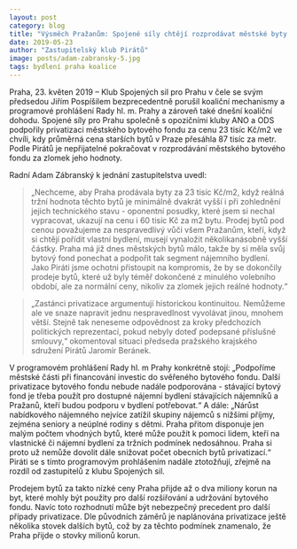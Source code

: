 ```yaml
---
layout: post
category: blog
title: "Výsměch Pražanům: Spojené síly chtějí rozprodávat městské byty za 23 tisíc Kč za m2 a připravit tak Prahu o stovky milionů korun"
date: 2019-05-23
author: "Zastupitelský klub Pirátů"
image: posts/adam-zabransky-5.jpg
tags: bydlení praha koalice
---
```


Praha, 23. květen 2019 – Klub Spojených sil pro Prahu v čele se svým předsedou Jiřím Pospíšilem bezprecedentně porušil koaliční mechanismy a programové prohlášení Rady hl. m. Prahy a zároveň také dnešní koaliční dohodu. Spojené síly pro Prahu společně s opozičními kluby ANO a ODS podpořily privatizaci městského bytového fondu za cenu 23 tisíc Kč/m2 ve chvíli, kdy průměrná cena starších bytů v Praze přesáhla 87 tisíc za metr. Podle Pirátů je nepřijatelné pokračovat v rozprodávání městského bytového fondu za zlomek jeho hodnoty. 
 
Radní Adam Zábranský k jednání zastupitelstva uvedl: 

> „Nechceme, aby Praha prodávala byty za 23 tisíc Kč/m2, když reálná tržní hodnota těchto bytů je minimálně dvakrát vyšší i při zohlednění jejich technického stavu - oponentní posudky, které jsem si nechal vypracovat, ukazují na cenu i 60 tisíc Kč za m2 bytu. Prodej bytů pod cenou považujeme za nespravedlivý vůči všem Pražanům, kteří, když si chtějí pořídit vlastní bydlení, musejí vynaložit několikanásobně vyšší částky. Praha má již dnes městských bytů málo, takže by si měla svůj bytový fond ponechat a podpořit tak segment nájemního bydlení. Jako Piráti jsme ochotni přistoupit na kompromis, že by se dokončily prodeje bytů, které už byly téměř dokončené z minulého volebního období, ale za normální ceny, nikoliv za zlomek jejich reálné hodnoty.“
 
> „Zastánci privatizace argumentují historickou kontinuitou. Nemůžeme ale ve snaze napravit jednu nespravedlnost vyvolávat jinou, mnohem větší. Stejně tak neneseme odpovědnost za kroky předchozích politických reprezentací, pokud nebyly doteď podepsané příslušné smlouvy,“ okomentoval situaci předseda pražského krajského sdružení Pirátů Jaromír Beránek. 
 
V programovém prohlášení Rady hl. m Prahy konkrétně stojí: „Podpoříme městské části při financování investic do svěřeného bytového fondu. Další privatizace bytového fondu nebude nadále podporována - stávající bytový fond je třeba použít pro dostupné nájemní bydlení stávajících nájemníků a Pražanů, kteří budou podporu v bydlení potřebovat.“ A dále: „Nárůst nabídkového nájemného nejvíce zatížil skupiny nájemců s nižšími příjmy, zejména seniory a neúplné rodiny s dětmi. Praha přitom disponuje jen malým počtem vhodných bytů, které může použít k pomoci lidem, kteří na vlastnické či nájemní bydlení za tržních podmínek nedosáhnou. Praha si proto už nemůže dovolit dále snižovat počet obecních bytů privatizací.“ Piráti se s tímto programovým prohlášením nadále ztotožňují, zřejmě na rozdíl od zastupitelů z klubu Spojených sil.

Prodejem bytů za takto nízké ceny Praha přijde až o dva miliony korun na byt, které mohly být použity pro další rozšiřování a udržování bytového fondu. Navíc toto rozhodnutí může být nebezpečný precedent pro další případy privatizace. Dle původních záměrů je naplánována privatizace ještě několika stovek dalších bytů, což by za těchto podmínek znamenalo, že Praha přijde o stovky milionů korun.


